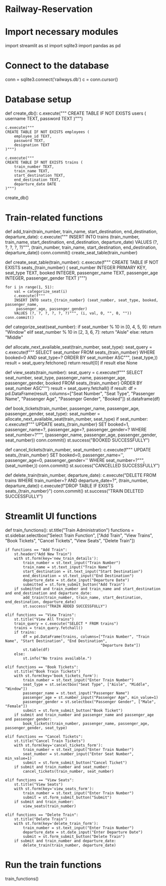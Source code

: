 # Railway-Reservation
# Import necessary modules
import streamlit as st
import sqlite3
import pandas as pd

# Connect to the database
conn = sqlite3.connect('railways.db')
c = conn.cursor()


# Database setup
def create_db():
    c.execute("""
    CREATE TABLE IF NOT EXISTS users (
        username TEXT,
        password TEXT
    )""")

    c.execute("""
    CREATE TABLE IF NOT EXISTS employees (
        employee_id TEXT,
        password TEXT,
        designation TEXT
    )""")

    c.execute("""
    CREATE TABLE IF NOT EXISTS trains (
        train_number TEXT,
        train_name TEXT,
        start_destination TEXT,
        end_destination TEXT,
        departure_date DATE
    )""")


create_db()


# Train-related functions
def add_train(train_number, train_name, start_destination, end_destination, departure_date):
    c.execute("""
    INSERT INTO trains (train_number, train_name, start_destination, end_destination, departure_date)
    VALUES (?, ?, ?, ?, ?)""", (train_number, train_name, start_destination, end_destination, departure_date))
    conn.commit()
    create_seat_table(train_number)


def create_seat_table(train_number):
    c.execute(f"""
    CREATE TABLE IF NOT EXISTS seats_{train_number} (
        seat_number INTEGER PRIMARY KEY,
        seat_type TEXT,
        booked INTEGER,
        passenger_name TEXT,
        passenger_age INTEGER,
        passenger_gender TEXT
    )""")

    for i in range(1, 51):
        val = categorize_seat(i)
        c.execute(f"""
        INSERT INTO seats_{train_number} (seat_number, seat_type, booked, passenger_name,
         passenger_age, passenger_gender)
        VALUES (?, ?, ?, ?, ?, ?)""", (i, val, 0, "", 0, ""))
    conn.commit()


def categorize_seat(seat_number):
    if seat_number % 10 in [0, 4, 5, 9]:
        return "Window"
    elif seat_number % 10 in [2, 3, 6, 7]:
        return "Aisle"
    else:
        return "Middle"


def allocate_next_available_seat(train_number, seat_type):
    seat_query = c.execute(f"""
    SELECT seat_number FROM seats_{train_number} 
    WHERE booked=0 AND seat_type=? ORDER BY seat_number ASC""", (seat_type,))
    result = seat_query.fetchone()
    return result[0] if result else None


def view_seats(train_number):
    seat_query = c.execute(f"""
    SELECT seat_number, seat_type, passenger_name, passenger_age, passenger_gender, booked 
    FROM seats_{train_number} ORDER BY seat_number ASC""")
    result = seat_query.fetchall()
    if result:
        df = pd.DataFrame(result,
                          columns=["Seat Number", "Seat Type", "Passenger Name", "Passenger Age", "Passenger Gender",
                                   "Booked"])
        st.dataframe(df)


def book_tickets(train_number, passenger_name, passenger_age, passenger_gender, seat_type):
    seat_number = allocate_next_available_seat(train_number, seat_type)
    if seat_number:
        c.execute(f"""
        UPDATE seats_{train_number} 
        SET booked=1, passenger_name=?, passenger_age=?, passenger_gender=? 
        WHERE seat_number=?""", (passenger_name, passenger_age, passenger_gender, seat_number))
        conn.commit()
        st.success("BOOKED SUCCESSFULLY")


def cancel_tickets(train_number, seat_number):
    c.execute(f"""
    UPDATE seats_{train_number} 
    SET booked=0, passenger_name='', passenger_age=0, passenger_gender='' 
    WHERE seat_number=?""", (seat_number,))
    conn.commit()
    st.success("CANCELLED SUCCESSFULLY")


def delete_train(train_number, departure_date):
    c.execute("DELETE FROM trains WHERE train_number=? AND departure_date=?", (train_number, departure_date))
    c.execute(f"DROP TABLE IF EXISTS seats_{train_number}")
    conn.commit()
    st.success("TRAIN DELETED SUCCESSFULLY")


# Streamlit UI functions
def train_functions():
    st.title("Train Administration")
    functions = st.sidebar.selectbox("Select Train Function",
                                     ["Add Train", "View Trains", "Book Tickets", "Cancel Tickets", "View Seats",
                                      "Delete Train"])

    if functions == "Add Train":
        st.header("Add New Train")
        with st.form(key='new_train_details'):
            train_number = st.text_input("Train Number")
            train_name = st.text_input("Train Name")
            start_destination = st.text_input("Start Destination")
            end_destination = st.text_input("End Destination")
            departure_date = st.date_input("Departure Date")
            submitted = st.form_submit_button("Add Train")
        if submitted and train_number and train_name and start_destination and end_destination and departure_date:
            add_train(train_number, train_name, start_destination, end_destination, departure_date)
            st.success("TRAIN ADDED SUCCESSFULLY")

    elif functions == "View Trains":
        st.title("View All Trains")
        train_query = c.execute("SELECT * FROM trains")
        trains = train_query.fetchall()
        if trains:
            df = pd.DataFrame(trains, columns=["Train Number", "Train Name", "Start Destination", "End Destination",
                                               "Departure Date"])
            st.table(df)
        else:
            st.info("No trains available.")

    elif functions == "Book Tickets":
        st.title("Book Train Tickets")
        with st.form(key='book_tickets_form'):
            train_number = st.text_input("Enter Train Number")
            seat_type = st.selectbox("Seat Type", ["Aisle", "Middle", "Window"])
            passenger_name = st.text_input("Passenger Name")
            passenger_age = st.number_input("Passenger Age", min_value=1)
            passenger_gender = st.selectbox("Passenger Gender", ["Male", "Female"])
            submit = st.form_submit_button("Book Ticket")
        if submit and train_number and passenger_name and passenger_age and passenger_gender:
            book_tickets(train_number, passenger_name, passenger_age, passenger_gender, seat_type)

    elif functions == "Cancel Tickets":
        st.title("Cancel Train Tickets")
        with st.form(key='cancel_tickets_form'):
            train_number = st.text_input("Enter Train Number")
            seat_number = st.number_input("Enter Seat Number", min_value=1)
            submit = st.form_submit_button("Cancel Ticket")
        if submit and train_number and seat_number:
            cancel_tickets(train_number, seat_number)

    elif functions == "View Seats":
        st.title("View Seats")
        with st.form(key='view_seats_form'):
            train_number = st.text_input("Enter Train Number")
            submit = st.form_submit_button("Submit")
        if submit and train_number:
            view_seats(train_number)

    elif functions == "Delete Train":
        st.title("Delete Train")
        with st.form(key='delete_train_form'):
            train_number = st.text_input("Enter Train Number")
            departure_date = st.date_input("Enter Departure Date")
            submit = st.form_submit_button("Delete Train")
        if submit and train_number and departure_date:
            delete_train(train_number, departure_date)


# Run the train functions
train_functions()
